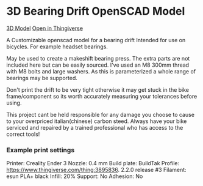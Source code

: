 # 3D Bearing Drift OpenSCAD Model

[3D Model](https://github.com/androidwiltron/bearing-drift/blob/main/bearing-drift.stl)
[Open in Thingiverse](https://www.thingiverse.com/thing:4889521)

A Customizable openscad model for a bearing drift Intended for use on bicycles. For example headset bearings.

May be used to create a makeshift bearing press. The extra parts are not included here but can be easily sourced. I've used an M8 300mm thread with M8 bolts and large washers.
As this is parameterized a whole range of bearings may be supported.

Don't print the drift to be very tight otherwise it may get stuck in the bike frame/component so its worth accurately measuring your tolerances before using.

This project cant be held responsible for any damage you choose to cause to your overpriced italian(chinese) carbon steed. Always have your bike serviced and repaired by a trained professional who has access to the correct tools!

### Example print settings
Printer: Creality Ender 3
Nozzle: 0.4 mm
Build plate: BuildTak
Profile: https://www.thingiverse.com/thing:3895836. 2.2.0 release #3
Filament: esun PLA+ black
Infill: 20%
Support: No
Adhesion: No
